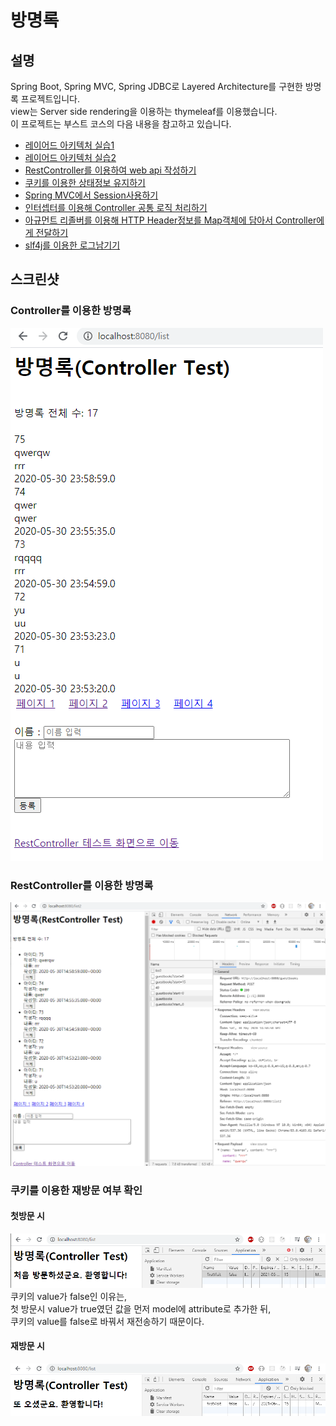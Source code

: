 # 방명록

## 설명
Spring Boot, Spring MVC, Spring JDBC로 Layered Architecture를 구현한 방명록 프로젝트입니다.<br>
view는 Server side rendering을 이용하는 thymeleaf를 이용했습니다.<br>
이 프로젝트는 부스트 코스의 다음 내용을 참고하고 있습니다.
* [레이어드 아키텍처 실습1](https://www.edwith.org/boostcourse-web/lecture/16767/)
* [레이어드 아키텍처 실습2](https://www.edwith.org/boostcourse-web/lecture/16772/)
* [RestController를 이용하여 web api 작성하기](https://www.edwith.org/boostcourse-web/lecture/16774/)
* [쿠키를 이용한 상태정보 유지하기](https://www.edwith.org/boostcourse-web/lecture/16800/)
* [Spring MVC에서 Session사용하기](https://www.edwith.org/boostcourse-web/lecture/16803/)
* [인터셉터를 이용해 Controller 공통 로직 처리하기](https://www.edwith.org/boostcourse-web/lecture/16805/)
* [아규먼트 리졸버를 이용해 HTTP Header정보를 Map객체에 담아서 Controller에게 전달하기](https://www.edwith.org/boostcourse-web/lecture/16807/)
* [slf4j를 이용한 로그남기기](https://www.edwith.org/boostcourse-web/lecture/16815/)

## 스크린샷

### Controller를 이용한 방명록
<img src="./screenshot/controller_screenshot.png" alt="Controller를 이용한 결과 사진"></img>

### RestController를 이용한 방명록
<img src="./screenshot/restcontroller_screenshot.png" alt="RestController를 이용한 결과 사진"></img>

### 쿠키를 이용한 재방문 여부 확인
#### 첫방문 시
<img src="./screenshot/visitfirst.png" alt="첫 방문시"></img><br>
쿠키의 value가 false인 이유는,<br> 첫 방문시 value가 true였던 값을 먼저 model에 attribute로 추가한 뒤,<br>
쿠키의 value를 false로 바꿔서 재전송하기 때문이다.

#### 재방문 시 
<img src="./screenshot/visitagain.png" alt="재방문시"></img>

